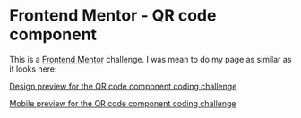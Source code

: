 # Frontend Mentor - QR code component

This is a [Frontend Mentor](https://www.frontendmentor.io) challenge. I was mean to do my page as similar as it looks here:

[Design preview for the QR code component coding challenge](./design/desktop-design.jpg)

[Mobile preview for the QR code component coding challenge](./design/mobile-design.jpg)